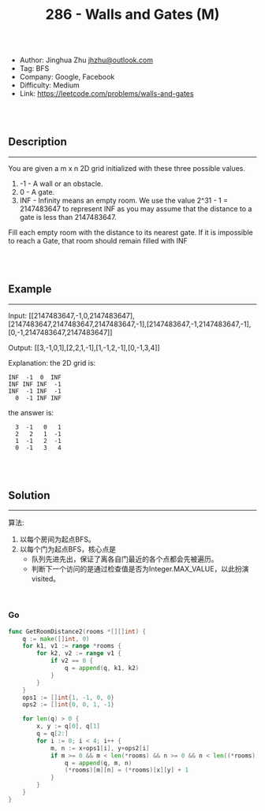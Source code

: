 # <center>286 - Walls and Gates (M)</center> 



<br></br>

* Author: Jinghua Zhu <jhzhu@outlook.com>
* Tag: BFS
* Company: Google, Facebook
* Difficulty: Medium
* Link: https://leetcode.com/problems/walls-and-gates

<br></br>



## Description
----
You are given a m x n 2D grid initialized with these three possible values.
1. -1 - A wall or an obstacle.
2. 0 - A gate.
3. INF - Infinity means an empty room. We use the value 2^31 - 1 = 2147483647 to represent INF as you may assume that the distance to a gate is less than 2147483647.

Fill each empty room with the distance to its nearest gate. If it is impossible to reach a Gate, that room should remain filled with INF

<br></br>



## Example
----
Input: [[2147483647,-1,0,2147483647],[2147483647,2147483647,2147483647,-1],[2147483647,-1,2147483647,-1],[0,-1,2147483647,2147483647]]

Output: [[3,-1,0,1],[2,2,1,-1],[1,-1,2,-1],[0,-1,3,4]]

Explanation: the 2D grid is:

```
INF  -1  0  INF
INF INF INF  -1
INF  -1 INF  -1
  0  -1 INF INF
```

the answer is:

```
  3  -1   0   1
  2   2   1  -1
  1  -1   2  -1
  0  -1   3   4
```

<br></br>



## Solution
----
算法:
1. 以每个房间为起点BFS。
2. 以每个门为起点BFS，核心点是
    - 队列先进先出，保证了离各自门最近的各个点都会先被遍历。
    - 判断下一个访问的是通过检查值是否为Integer.MAX_VALUE，以此扮演visited。

<br>


### Go
```go
func GetRoomDistance2(rooms *[][]int) {
	q := make([]int, 0)
	for k1, v1 := range *rooms {
		for k2, v2 := range v1 {
			if v2 == 0 {
				q = append(q, k1, k2)
			}
		}
	}
	ops1 := []int{1, -1, 0, 0}
	ops2 := []int{0, 0, 1, -1}

	for len(q) > 0 {
		x, y := q[0], q[1]
		q = q[2:]
		for i := 0; i < 4; i++ {
			m, n := x+ops1[i], y+ops2[i]
			if m >= 0 && m < len(*rooms) && n >= 0 && n < len((*rooms)[0]) && (*rooms)[m][n] == 2147483647 {
				q = append(q, m, n)
				(*rooms)[m][n] = (*rooms)[x][y] + 1
			}
		}
	}
}
```